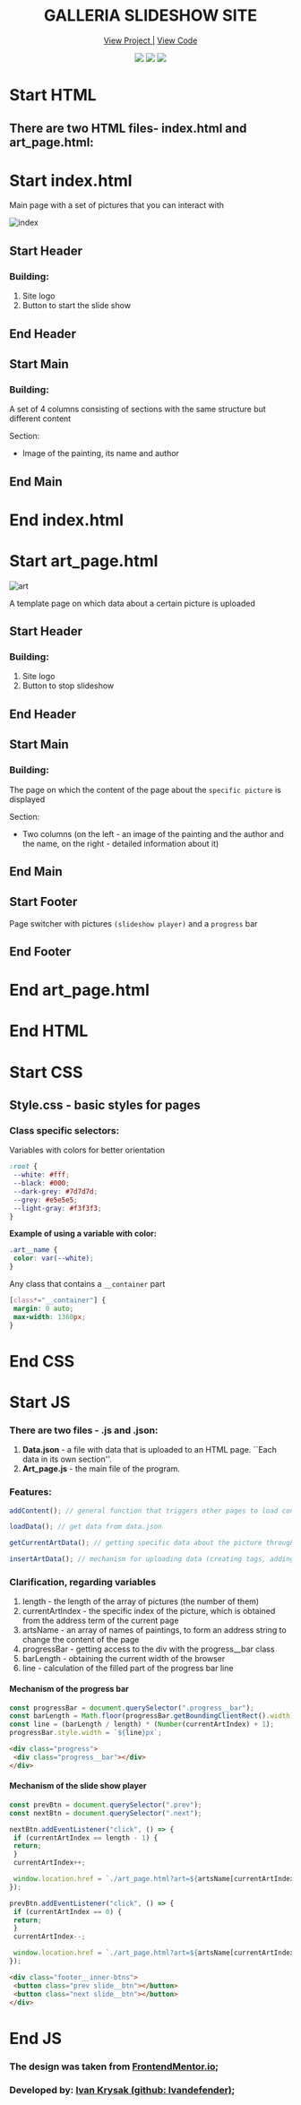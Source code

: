 <h1 align="center">GALLERIA SLIDESHOW SITE</h1>

<div align="center">
 <a href="https://ivandefender.github.io/Galleria/index.html">View Project |</a>
 <a href="https://github.com/Ivandefender/Galleria/blob/main/js/art_page.js">View Code</a>
</div>

<p align="center">
<img src="https://img.shields.io/badge/HTML-orange?style=for-the-badge&logo=html&logoColor=orange">
<img src="https://img.shields.io/badge/css-blue?style=for-the-badge&logo=css&logoColor=blue">
<img src="https://img.shields.io/badge/JavaScript-yellow?style=for-the-badge&logo=JavaScript&logoColor=yellow&labelColor=black">
</p>

# Start HTML

## **There are two HTML files-** index.html and art_page.html:

# Start index.html

Main page with a set of pictures that you can interact with

![index](./index.png "main_page")

## Start Header

### **Building:**

1. Site logo
2. Button to start the slide show

## End Header

## Start Main

### **Building:**

A set of 4 columns consisting of sections with the same structure but different content

Section:

- Image of the painting, its name and author

## End Main

# End index.html

# Start art_page.html

![art](./template.png "template_page (art)")

A template page on which data about a certain picture is uploaded

## Start Header

### **Building:**

1. Site logo
2. Button to stop slideshow

## End Header

## Start Main

### **Building:**

The page on which the content of the page about the `specific picture` is displayed

Section:

- Two columns (on the left - an image of the painting and the author and the name, on the right - detailed information about it)

## End Main

## Start Footer

Page switcher with pictures `(slideshow player)` and a `progress` bar

## End Footer

# End art_page.html

# End HTML

# Start CSS

## **Style.css** - basic styles for pages

### **Class specific selectors:**

Variables with colors for better orientation

```css
:root {
 --white: #fff;
 --black: #000;
 --dark-grey: #7d7d7d;
 --grey: #e5e5e5;
 --light-gray: #f3f3f3;
}
```

**Example of using a variable with color:**

```css
.art__name {
 color: var(--white);
}
```

Any class that contains a `__container` part

```css
[class*="__container"] {
 margin: 0 auto;
 max-width: 1360px;
}
```

# End CSS

# Start JS

### **There are two files -** .js and .json:

1. **Data.json** - a file with data that is uploaded to an HTML page. ``Each data in its own section''.
2. **Art_page.js** - the main file of the program.

### **Features:**

```javascript
addContent(); // general function that triggers other pages to load content

loadData(); // get data from data.json

getCurrentArtData(); // getting specific data about the picture through the link

insertArtData(); // mechanism for uploading data (creating tags, adding information to tags, changing styles)
```

### Clarification, regarding variables

1. length - the length of the array of pictures (the number of them)
2. currentArtIndex - the specific index of the picture, which is obtained from the address term of the current page
3. artsName - an array of names of paintings, to form an address string to change the content of the page
4. progressBar - getting access to the div with the progress__bar class
5. barLength - obtaining the current width of the browser
6. line - calculation of the filled part of the progress bar line

#### **Mechanism of the progress bar**

```javascript
const progressBar = document.querySelector(".progress__bar");
const barLength = Math.floor(progressBar.getBoundingClientRect().width);
const line = (barLength / length) * (Number(currentArtIndex) + 1);
progressBar.style.width = `${line}px`;
```

```html
<div class="progress">
 <div class="progress__bar"></div>
</div>
```

#### **Mechanism of the slide show player**

```javascript
const prevBtn = document.querySelector(".prev");
const nextBtn = document.querySelector(".next");

nextBtn.addEventListener("click", () => {
 if (currentArtIndex == length - 1) {
 return;
 }
 currentArtIndex++;

 window.location.href = `./art_page.html?art=${artsName[currentArtIndex]}&&index=${currentArtIndex}`;
});

prevBtn.addEventListener("click", () => {
 if (currentArtIndex == 0) {
 return;
 }
 currentArtIndex--;

 window.location.href = `./art_page.html?art=${artsName[currentArtIndex]}&&index=${currentArtIndex}`;
});
```

```html
<div class="footer__inner-btns">
 <button class="prev slide__btn"></button>
 <button class="next slide__btn"></button>
</div>
```

# End JS

### The design was taken from [FrontendMentor.io](https://www.frontendmentor.io/challenges/galleria-slideshow-site-tEA4pwsa6);

### Developed by: [Ivan Krysak (github: Ivandefender)](https://github.com/Ivandefender);